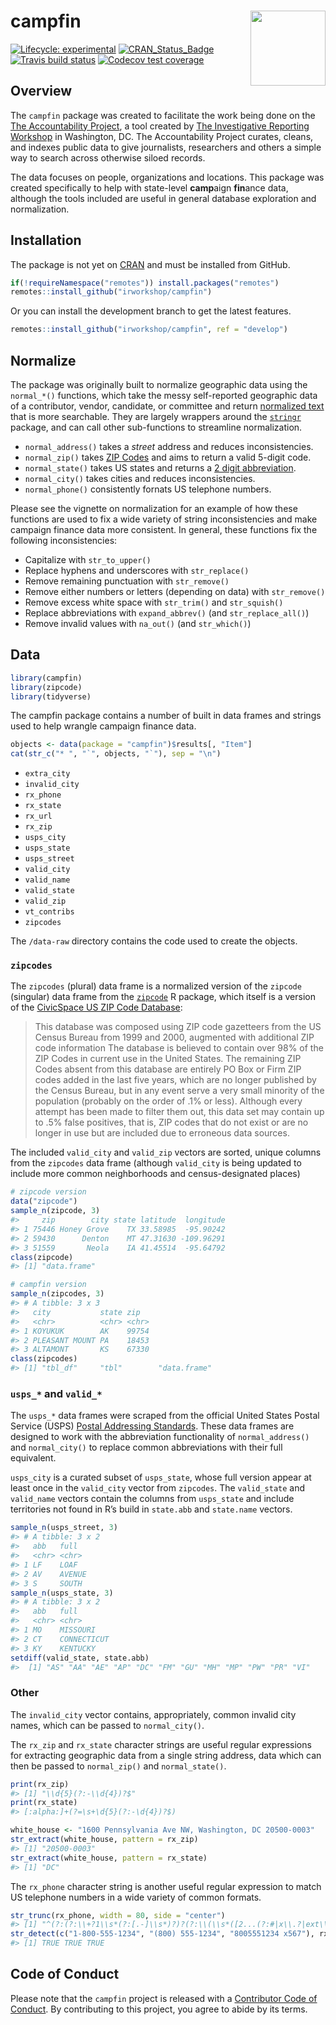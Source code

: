 
<!-- README.md is generated from README.Rmd. Please edit that file -->

# campfin <img src="man/figures/logo.png" align="right" width="120" />

<!-- badges: start -->

[![Lifecycle:
experimental](https://img.shields.io/badge/lifecycle-experimental-orange.svg)](https://www.tidyverse.org/lifecycle/#experimental)
[![CRAN\_Status\_Badge](http://www.r-pkg.org/badges/version/campfin)](https://cran.r-project.org/package=campfin)
[![Travis build
status](https://travis-ci.org/irworkshop/campfin.svg?branch=master)](https://travis-ci.org/irworkshop/campfin)
[![Codecov test
coverage](https://codecov.io/gh/irworkshop/campfin/branch/master/graph/badge.svg)](https://codecov.io/gh/irworkshop/campfin?branch=master)
<!-- badges: end -->

## Overview

The `campfin` package was created to facilitate the work being done on
the [The Accountability Project](https://www.publicaccountability.org/),
a tool created by [The Investigative Reporting
Workshop](https://investigativereportingworkshop.org/) in Washington,
DC. The Accountability Project curates, cleans, and indexes public data
to give journalists, researchers and others a simple way to search
across otherwise siloed records.

The data focuses on people, organizations and locations. This package
was created specifically to help with state-level **camp**aign
**fin**ance data, although the tools included are useful in general
database exploration and normalization.

## Installation

The package is not yet on [CRAN](https://cran.r-project.org/) and must
be installed from GitHub.

``` r
if(!requireNamespace("remotes")) install.packages("remotes")
remotes::install_github("irworkshop/campfin")
```

Or you can install the development branch to get the latest features.

``` r
remotes::install_github("irworkshop/campfin", ref = "develop")
```

## Normalize

The package was originally built to normalize geographic data using the
`normal_*()` functions, which take the messy self-reported geographic
data of a contributor, vendor, candidate, or committee and return
[normalized text](https://en.wikipedia.org/wiki/Text_normalization) that
is more searchable. They are largely wrappers around the
[`stringr`](https://github.com/tidyverse/stringr) package, and can call
other sub-functions to streamline normalization.

  - `normal_address()` takes a *street* address and reduces
    inconsistencies.
  - `normal_zip()` takes [ZIP
    Codes](https://cran.r-project.org/web/packages/zipcode/) and aims to
    return a valid 5-digit code.
  - `normal_state()` takes US states and returns a [2 digit
    abbreviation](https://en.wikipedia.org/wiki/List_of_U.S._state_abbreviations).
  - `normal_city()` takes cities and reduces inconsistencies.
  - `normal_phone()` consistently fornats US telephone numbers.

Please see the vignette on normalization for an example of how these
functions are used to fix a wide variety of string inconsistencies and
make campaign finance data more consistent. In general, these functions
fix the following inconsistencies:

  - Capitalize with `str_to_upper()`
  - Replace hyphens and underscores with `str_replace()`
  - Remove remaining punctuation with `str_remove()`
  - Remove either numbers or letters (depending on data) with
    `str_remove()`
  - Remove excess white space with `str_trim()` and `str_squish()`
  - Replace abbreviations with `expand_abbrev()` (and
    `str_replace_all()`)
  - Remove invalid values with `na_out()` (and `str_which()`)

## Data

``` r
library(campfin)
library(zipcode)
library(tidyverse)
```

The campfin package contains a number of built in data frames and
strings used to help wrangle campaign finance data.

``` r
objects <- data(package = "campfin")$results[, "Item"]
cat(str_c("* ", "`", objects, "`"), sep = "\n")
```

  - `extra_city`
  - `invalid_city`
  - `rx_phone`
  - `rx_state`
  - `rx_url`
  - `rx_zip`
  - `usps_city`
  - `usps_state`
  - `usps_street`
  - `valid_city`
  - `valid_name`
  - `valid_state`
  - `valid_zip`
  - `vt_contribs`
  - `zipcodes`

The `/data-raw` directory contains the code used to create the objects.

### `zipcodes`

The `zipcodes` (plural) data frame is a normalized version of the
`zipcode` (singular) data frame from the
[`zipcode`](https://cran.r-project.org/web/packages/zipcode/) R package,
which itself is a version of the [CivicSpace US ZIP Code
Database](https://boutell.com/zipcodes/):

> This database was composed using ZIP code gazetteers from the US
> Census Bureau from 1999 and 2000, augmented with additional ZIP code
> information The database is believed to contain over 98% of the ZIP
> Codes in current use in the United States. The remaining ZIP Codes
> absent from this database are entirely PO Box or Firm ZIP codes added
> in the last five years, which are no longer published by the Census
> Bureau, but in any event serve a very small minority of the population
> (probably on the order of .1% or less). Although every attempt has
> been made to filter them out, this data set may contain up to .5%
> false positives, that is, ZIP codes that do not exist or are no longer
> in use but are included due to erroneous data sources.

The included `valid_city` and `valid_zip` vectors are sorted, unique
columns from the `zipcodes` data frame (although `valid_city` is being
updated to include more common neighborhoods and census-designated
places)

``` r
# zipcode version
data("zipcode")
sample_n(zipcode, 3)
#>     zip        city state latitude  longitude
#> 1 75446 Honey Grove    TX 33.58985  -95.90242
#> 2 59430      Denton    MT 47.31630 -109.96291
#> 3 51559       Neola    IA 41.45514  -95.64792
class(zipcode)
#> [1] "data.frame"

# campfin version
sample_n(zipcodes, 3)
#> # A tibble: 3 x 3
#>   city           state zip  
#>   <chr>          <chr> <chr>
#> 1 KOYUKUK        AK    99754
#> 2 PLEASANT MOUNT PA    18453
#> 3 ALTAMONT       KS    67330
class(zipcodes)
#> [1] "tbl_df"     "tbl"        "data.frame"
```

### `usps_*` and `valid_*`

The `usps_*` data frames were scraped from the official United States
Postal Service (USPS) [Postal Addressing
Standards](https://pe.usps.com/text/pub28/28apc_002.htm). These data
frames are designed to work with the abbreviation functionality of
`normal_address()` and `normal_city()` to replace common abbreviations
with their full equivalent.

`usps_city` is a curated subset of `usps_state`, whose full version
appear at least once in the `valid_city` vector from `zipcodes`. The
`valid_state` and `valid_name` vectors contain the columns from
`usps_state` and include territories not found in R’s build in
`state.abb` and `state.name` vectors.

``` r
sample_n(usps_street, 3)
#> # A tibble: 3 x 2
#>   abb   full  
#>   <chr> <chr> 
#> 1 LF    LOAF  
#> 2 AV    AVENUE
#> 3 S     SOUTH
sample_n(usps_state, 3)
#> # A tibble: 3 x 2
#>   abb   full       
#>   <chr> <chr>      
#> 1 MO    MISSOURI   
#> 2 CT    CONNECTICUT
#> 3 KY    KENTUCKY
setdiff(valid_state, state.abb)
#>  [1] "AS" "AA" "AE" "AP" "DC" "FM" "GU" "MH" "MP" "PW" "PR" "VI"
```

### Other

The `invalid_city` vector contains, appropriately, common invalid city
names, which can be passed to `normal_city()`.

The `rx_zip` and `rx_state` character strings are useful regular
expressions for extracting geographic data from a single string address,
data which can then be passed to `normal_zip()` and `normal_state()`.

``` r
print(rx_zip)
#> [1] "\\d{5}(?:-\\d{4})?$"
print(rx_state)
#> [:alpha:]+(?=\s+\d{5}(?:-\d{4})?$)
```

``` r
white_house <- "1600 Pennsylvania Ave NW, Washington, DC 20500-0003"
str_extract(white_house, pattern = rx_zip)
#> [1] "20500-0003"
str_extract(white_house, pattern = rx_state)
#> [1] "DC"
```

The `rx_phone` character string is another useful regular expression to
match US telephone numbers in a wide variety of common formats.

``` r
str_trunc(rx_phone, width = 80, side = "center")
#> [1] "^(?:(?:\\+?1\\s*(?:[.-]\\s*)?)?(?:\\(\\s*([2...(?:#|x\\.?|ext\\.?|extension)\\s*(\\d+))?$"
str_detect(c("1-800-555-1234", "(800) 555-1234", "8005551234 x567"), rx_phone)
#> [1] TRUE TRUE TRUE
```

## Code of Conduct

Please note that the `campfin` project is released with a [Contributor
Code of
Conduct](https://contributor-covenant.org/version/1/0/0/CODE_OF_CONDUCT.html).
By contributing to this project, you agree to abide by its terms.
